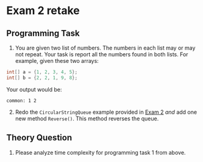# Exam 2 retake

## Programming Task

1. You are given two list of numbers.  The numbers in each list may or may not repeat.  Your task is report all the numbers found in both lists.  For example, given these two arrays:

```java
int[] a = {1, 2, 3, 4, 5};
int[] b = {2, 2, 1, 9, 8};
```
Your output would be:

```
common: 1 2
```

2. Redo the `CircularStringQueue` example provided in [Exam 2](https://github.com/csula/cs203-winter-2015/blob/master/exams/exam02.md) _and_ add one new method `Reverse()`.  This method reverses the queue.

## Theory Question

1. Please analyze time complexity for programming task 1 from above.

